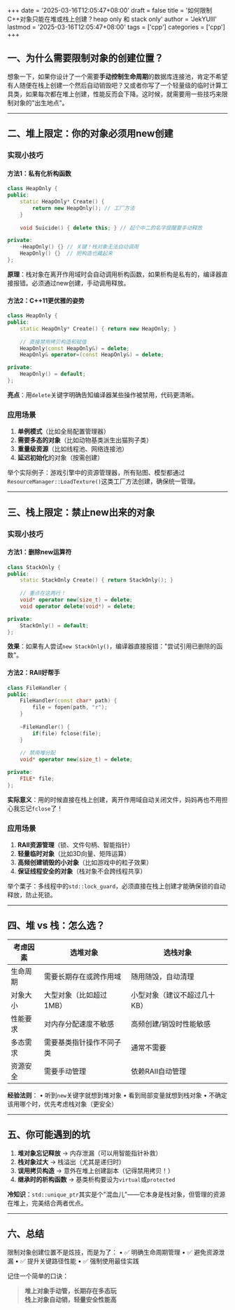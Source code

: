 +++
date = '2025-03-16T12:05:47+08:00'
draft = false
title = '如何限制C++对象只能在堆或栈上创建？heap only 和 stack only'
author = 'JekYUlll'
lastmod = '2025-03-16T12:05:47+08:00'
tags = ['cpp']
categories = ['cpp']
+++

## 一、为什么需要限制对象的创建位置？

想象一下，如果你设计了一个需要**手动控制生命周期**的数据库连接池，肯定不希望有人随便在栈上创建一个然后自动销毁吧？又或者你写了一个轻量级的临时计算工具类，如果每次都在堆上创建，性能反而会下降。这时候，就需要用一些技巧来限制对象的"出生地点"。

---

## 二、堆上限定：你的对象必须用new创建

### 实现小技巧
#### 方法1：私有化析构函数
```cpp
class HeapOnly {
public:
    static HeapOnly* Create() {
        return new HeapOnly(); // 工厂方法
    }
    
    void Suicide() { delete this; } // 起个中二的名字提醒要手动释放

private:
    ~HeapOnly() {} // 关键！栈对象无法自动调用
    HeapOnly() {}  // 把构造也藏起来
};
```
**原理**：栈对象在离开作用域时会自动调用析构函数，如果析构是私有的，编译器直接报错。必须通过new创建，手动调用释放。

#### 方法2：C++11更优雅的姿势
```cpp
class HeapOnly {
public:
    static HeapOnly* Create() { return new HeapOnly; }
    
    // 直接禁用拷贝构造和赋值
    HeapOnly(const HeapOnly&) = delete;
    HeapOnly& operator=(const HeapOnly&) = delete;

private:
    HeapOnly() = default;
};
```
**亮点**：用`delete`关键字明确告知编译器某些操作被禁用，代码更清晰。

### 应用场景
1. **单例模式**（比如全局配置管理器）
2. **需要多态的对象**（比如动物基类派生出猫狗子类）
3. **重量级资源**（比如线程池、网络连接池）
4. **延迟初始化**的对象（按需创建）

举个实际例子：游戏引擎中的资源管理器，所有贴图、模型都通过`ResourceManager::LoadTexture()`这类工厂方法创建，确保统一管理。

---

## 三、栈上限定：禁止new出来的对象

### 实现小技巧
#### 方法1：删除new运算符
```cpp
class StackOnly {
public:
    static StackOnly Create() { return StackOnly(); }
    
    // 重点在这两行！
    void* operator new(size_t) = delete;
    void operator delete(void*) = delete;

private:
    StackOnly() = default;
};
```
**效果**：如果有人尝试`new StackOnly()`，编译器直接报错："尝试引用已删除的函数"。

#### 方法2：RAII好帮手
```cpp
class FileHandler {
public:
    FileHandler(const char* path) { 
        file = fopen(path, "r"); 
    }
    
    ~FileHandler() { 
        if(file) fclose(file); 
    }
    
    // 禁用堆分配
    void* operator new(size_t) = delete;

private:
    FILE* file;
};
```
**实际意义**：用的时候直接在栈上创建，离开作用域自动关闭文件，妈妈再也不用担心我忘记`fclose`了！

### 应用场景
1. **RAII资源管理**（锁、文件句柄、智能指针）
2. **轻量临时对象**（比如3D向量、矩阵运算）
3. **高频创建销毁的小对象**（比如游戏中的粒子效果）
4. **保证线程安全的对象**（栈对象不会跨线程共享）

举个栗子：多线程中的`std::lock_guard`，必须直接在栈上创建才能确保锁的自动释放，防止死锁。

---

## 四、堆 vs 栈：怎么选？

| **考虑因素**       | **选堆对象**                          | **选栈对象**                      |
|--------------------|---------------------------------------|-----------------------------------|
| 生命周期           | 需要长期存在或跨作用域                | 随用随毁，自动清理                |
| 对象大小           | 大型对象（比如超过1MB）               | 小型对象（建议不超过几十KB）       |
| 性能要求           | 对内存分配速度不敏感                  | 高频创建/销毁时性能敏感            |
| 多态需求           | 需要基类指针操作不同子类              | 通常不需要                        |
| 资源安全           | 需要手动管理                          | 依赖RAII自动管理                   |

**经验法则**：
• 听到`new`关键字就想到堆对象
• 看到局部变量就想到栈对象
• 不确定该用哪个时，优先考虑栈对象（更安全）

---

## 五、你可能遇到的坑

1. **堆对象忘记释放** → 内存泄漏（可以用智能指针补救）
2. **栈对象过大** → 栈溢出（尤其是递归时）
3. **误用拷贝构造** → 意外在堆上创建副本（记得禁用拷贝！）
4. **继承时的析构函数** → 基类析构要设为`virtual`或`protected`

**冷知识**：`std::unique_ptr`其实是个"混血儿"——它本身是栈对象，但管理的资源在堆上，完美结合两者优点。

---

## 六、总结

限制对象创建位置不是炫技，而是为了：
• ✅ 明确生命周期管理
• ✅ 避免资源泄漏
• ✅ 提升关键路径性能
• ✅ 强制使用最佳实践

记住一个简单的口诀：
> **堆上对象手动管，长期存在多态玩  
> 栈上对象自动销，轻量安全性能高**